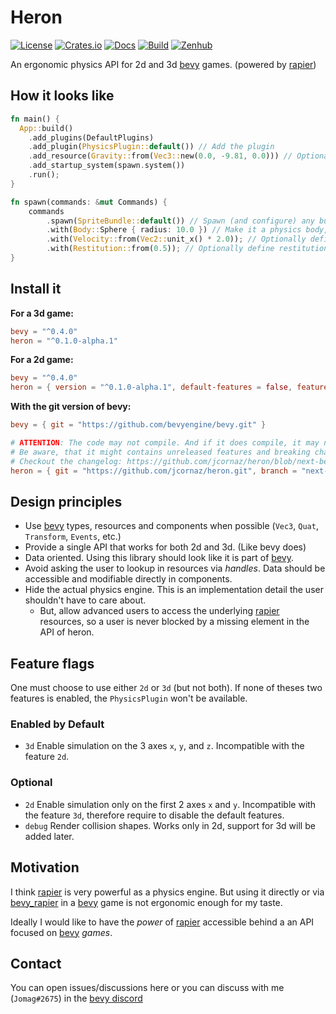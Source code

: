 # Heron

[![License](https://img.shields.io/github/license/jcornaz/heron)](https://github.com/jcornaz/heron/blob/main/LICENSE)
[![Crates.io](https://img.shields.io/crates/v/heron)](https://crates.io/crates/heron)
[![Docs](https://docs.rs/heron/badge.svg?version=0.1.0-alpha.1)](https://docs.rs/heron/0.1.0-alpha.1)
[![Build](https://img.shields.io/github/workflow/status/jcornaz/heron/Build)](https://github.com/jcornaz/heron/actions?query=workflow%3ABuild+branch%3Amain)
[![Zenhub](https://img.shields.io/badge/workspace-zenhub-%236061be)](https://app.zenhub.com/workspaces/heron-600478067304b1000e27f4c4/board)

An ergonomic physics API for 2d and 3d [bevy] games. (powered by [rapier])

## How it looks like

```rust
fn main() {
  App::build()
    .add_plugins(DefaultPlugins)
    .add_plugin(PhysicsPlugin::default()) // Add the plugin
    .add_resource(Gravity::from(Vec3::new(0.0, -9.81, 0.0))) // Optionally define gravity
    .add_startup_system(spawn.system())
    .run();
}

fn spawn(commands: &mut Commands) {
    commands
        .spawn(SpriteBundle::default()) // Spawn (and configure) any bundle of your choice. Only make sure there is a `GlobalTransform`
        .with(Body::Sphere { radius: 10.0 }) // Make it a physics body, by attaching a collision shape
        .with(Velocity::from(Vec2::unit_x() * 2.0)); // Optionally define the (current) velocity
        .with(Restitution::from(0.5)); // Optionally define restitution
}
```

## Install it


**For a 3d game:**
```toml
bevy = "^0.4.0"
heron = "^0.1.0-alpha.1"
```

**For a 2d game:**
```toml
bevy = "^0.4.0"
heron = { version = "^0.1.0-alpha.1", default-features = false, features = ["2d"] }
```

**With the git version of bevy:**
```toml
bevy = { git = "https://github.com/bevyengine/bevy.git" }

# ATTENTION: The code may not compile. And if it does compile, it may not work properly!
# Be aware, that it might contains unreleased features and breaking changes too.
# Checkout the changelog: https://github.com/jcornaz/heron/blob/next-bevy/CHANGELOG.md#unreleased
heron = { git = "https://github.com/jcornaz/heron.git", branch = "next-bevy" }
```


## Design principles

* Use [bevy] types, resources and components when possible (`Vec3`, `Quat`, `Transform`, `Events`, etc.)
* Provide a single API that works for both 2d and 3d. (Like bevy does)
* Data oriented. Using this library should look like it is part of [bevy].
* Avoid asking the user to lookup in resources via *handles*. Data should be accessible and modifiable directly in components.
* Hide the actual physics engine. This is an implementation detail the user shouldn't have to care about.
    * But, allow advanced users to access the underlying [rapier] resources, so a user is never blocked by a missing
      element in the API of heron.


## Feature flags

One must choose to use either `2d` or `3d` (but not both). If none of theses two features is enabled, the `PhysicsPlugin` won't be available.

### Enabled by Default

* `3d` Enable simulation on the 3 axes `x`, `y`, and `z`. Incompatible with the feature `2d`.

### Optional

* `2d` Enable simulation only on the first 2 axes `x` and `y`. Incompatible with the feature `3d`, therefore require to disable the default features.
* `debug` Render collision shapes. Works only in 2d, support for 3d will be added later.


## Motivation

I think [rapier] is very powerful as a physics engine. But using it directly or via [bevy_rapier] in a [bevy] game is
not ergonomic enough for my taste.

Ideally I would like to have the *power* of [rapier] accessible behind a an API focused on [bevy] *games*.


[bevy]: https://bevyengine.org

[rapier]: https://rapier.rs

[bevy_rapier]: https://github.com/dimforge/bevy_rapier


## Contact

You can open issues/discussions here or you can discuss with me (`Jomag#2675`) in the [bevy discord](https://discord.com/invite/gMUk5Ph)

